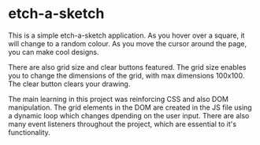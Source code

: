 # etch-a-sketch

This is a simple etch-a-sketch application. As you hover over a square, it will change to a random colour. As you move the cursor around the page, you can make cool designs. 

There are also grid size and clear buttons featured. The grid size enables you to change the dimensions of the grid, with max dimensions 100x100. The clear button clears your drawing. 

The main learning in this project was reinforcing CSS and also DOM manipulation. The grid elements in the DOM are created in the JS file using a dynamic loop which changes dpending on the user input. There are also many event listeners throughout the project, which are essential to it's functionality. 
